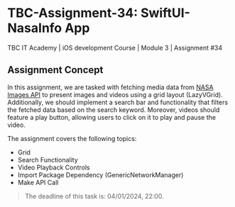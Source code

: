 # TBC-Assignment-34: SwiftUI-NasaInfo App
TBC IT Academy | iOS development Course | Module 3 | Assignment #34

## Assignment Concept


In this assignment, we are tasked with fetching media data from [NASA Images API](https://images-api.nasa.gov) to present images and videos using a grid layout (LazyVGrid). Additionally, we should implement a search bar and functionality that filters the fetched data based on the search keyword. Moreover, videos should feature a play button, allowing users to click on it to play and pause the video.


The assignment covers the following topics: 

* Grid
* Search Functionality
* Video Playback Controls
* Import Package Dependency (GenericNetworkManager)
* Make API Call


> The deadline of this task is: 04/01/2024, 22:00. 
